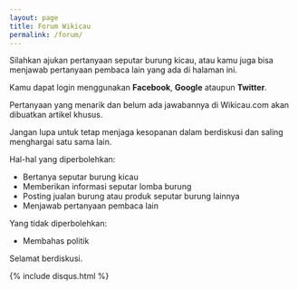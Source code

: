 ```yaml
---
layout: page
title: Forum Wikicau
permalink: /forum/
---
```


Silahkan ajukan pertanyaan seputar burung kicau, atau kamu juga bisa menjawab pertanyaan pembaca lain yang ada di halaman ini.

Kamu dapat login menggunakan **Facebook**, **Google** ataupun **Twitter**.

Pertanyaan yang menarik dan belum ada jawabannya di Wikicau.com akan dibuatkan artikel khusus.

Jangan lupa untuk tetap menjaga kesopanan dalam berdiskusi dan saling menghargai satu sama lain.

Hal-hal yang diperbolehkan:

- Bertanya seputar burung kicau
- Memberikan informasi seputar lomba burung
- Posting jualan burung atau produk seputar burung lainnya
- Menjawab pertanyaan pembaca lain

Yang tidak diperbolehkan:

- Membahas politik

Selamat berdiskusi.

{% include disqus.html %}